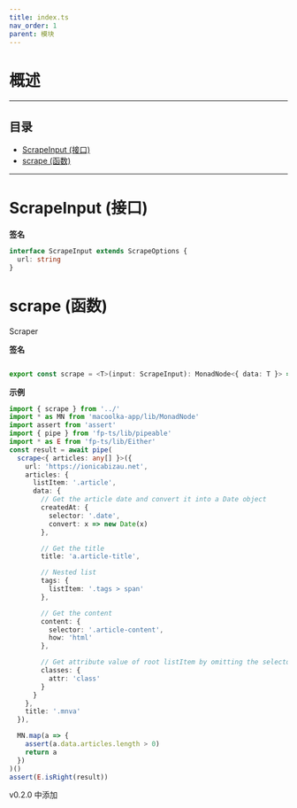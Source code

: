 ```yaml
---
title: index.ts
nav_order: 1
parent: 模块
---
```


# 概述

---

<h2 class="text-delta">目录</h2>

- [ScrapeInput (接口)](#scrapeinput-%E6%8E%A5%E5%8F%A3)
- [scrape (函数)](#scrape-%E5%87%BD%E6%95%B0)

---

# ScrapeInput (接口)

**签名**

```ts
interface ScrapeInput extends ScrapeOptions {
  url: string
}
```

# scrape (函数)

Scraper

**签名**

```ts

export const scrape = <T>(input: ScrapeInput): MonadNode<{ data: T }> => ...

```

**示例**

```ts
import { scrape } from '../'
import * as MN from 'macoolka-app/lib/MonadNode'
import assert from 'assert'
import { pipe } from 'fp-ts/lib/pipeable'
import * as E from 'fp-ts/lib/Either'
const result = await pipe(
  scrape<{ articles: any[] }>({
    url: 'https://ionicabizau.net',
    articles: {
      listItem: '.article',
      data: {
        // Get the article date and convert it into a Date object
        createdAt: {
          selector: '.date',
          convert: x => new Date(x)
        },

        // Get the title
        title: 'a.article-title',

        // Nested list
        tags: {
          listItem: '.tags > span'
        },

        // Get the content
        content: {
          selector: '.article-content',
          how: 'html'
        },

        // Get attribute value of root listItem by omitting the selector
        classes: {
          attr: 'class'
        }
      }
    },
    title: '.mnva'
  }),

  MN.map(a => {
    assert(a.data.articles.length > 0)
    return a
  })
)()
assert(E.isRight(result))
```

v0.2.0 中添加
